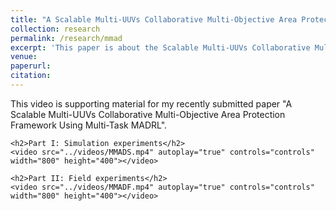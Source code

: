 ```yaml
---
title: "A Scalable Multi-UUVs Collaborative Multi-Objective Area Protection Framework Using Multi-Task MADRL"
collection: research
permalink: /research/mmad
excerpt: 'This paper is about the Scalable Multi-UUVs Collaborative Multi-Objective Area Protection Framework Using Multi-Task MADRL'
venue:
paperurl:
citation:
---
```


<html lang="en">
<head>
    <meta charset="UTF-8">
    <meta name="viewport" content="width=device-width, initial-scale=1.0">
    <title>Supporting Material</title>
</head>
<body>
    <p>This video is supporting material for my recently submitted paper "A Scalable Multi-UUVs Collaborative Multi-Objective Area Protection Framework Using Multi-Task MADRL".</p>
    
    <h2>Part I: Simulation experiments</h2>
    <video src="../videos/MMADS.mp4" autoplay="true" controls="controls" width="800" height="400"></video>

    <h2>Part II: Field experiments</h2>
    <video src="../videos/MMADF.mp4" autoplay="true" controls="controls" width="800" height="400"></video>
</body>
</html>
